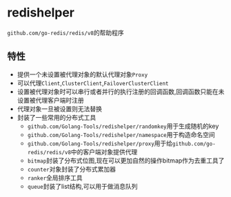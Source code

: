 # redishelper

`github.com/go-redis/redis/v8`的帮助程序

## 特性

+ 提供一个未设置被代理对象的默认代理对象`Proxy`
+ 可以代理`Client`,`ClusterClient`,`FailoverClusterClient`
+ 设置被代理对象时可以串行或者并行的执行注册的回调函数,回调函数只能在未设置被代理客户端时注册
+ 代理对象一旦被设置则无法替换
+ 封装了一些常用的分布式工具
    + `github.com/Golang-Tools/redishelper/randomkey`用于生成随机的key
    + `github.com/Golang-Tools/redishelper/namespace`用于构造命名空间
    + `github.com/Golang-Tools/redishelper/proxy`用于给`github.com/go-redis/redis/v8`中的客户端对象提供代理
    + `bitmap`封装了分布式位图,现在可以更加自然的操作bitmap作为去重工具了
    + `counter`对象封装了分布式累加器
    + `ranker`全局排序工具
    + `queue`封装了list结构,可以用于做消息队列
